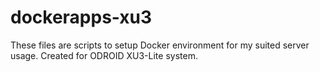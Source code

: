 dockerapps-xu3
==============

These files are scripts to setup Docker environment for my suited server usage.
Created for ODROID XU3-Lite system.
